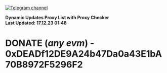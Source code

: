 [![Telegram channel](https://img.shields.io/endpoint?url=https://runkit.io/damiankrawczyk/telegram-badge/branches/master?url=https://t.me/n4z4v0d)](https://t.me/n4z4v0d) 

**Dynamic Updates Proxy List with Proxy Checker**  
**Last Updated: 17.12.23 01:48**

# DONATE (_any evm_) - 0xDEADf12DE9A24b47Da0a43E1bA70B8972F5296F2
